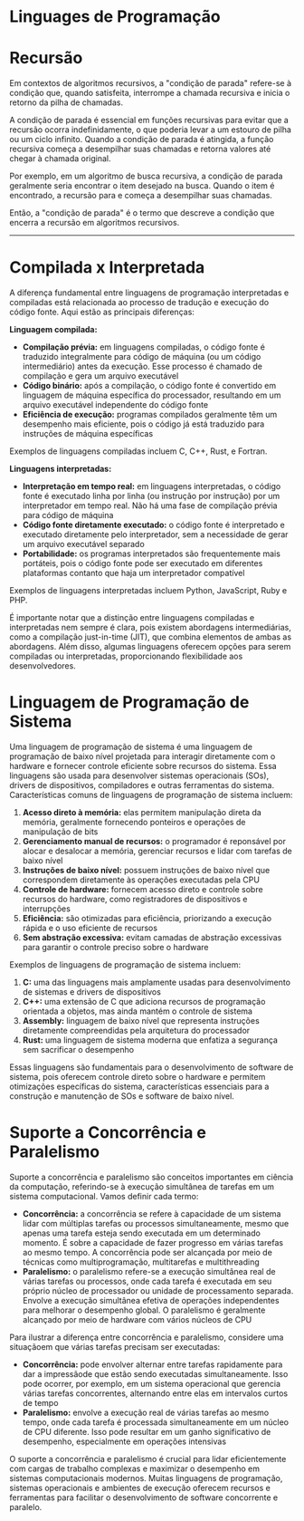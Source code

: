 # Linguages de Programação

# Recursão

Em contextos de algoritmos recursivos, a "condição de parada" refere-se à condição que, quando satisfeita, interrompe a chamada recursiva e inicia o retorno da pilha de chamadas.

A condição de parada é essencial em funções recursivas para evitar que a recursão ocorra indefinidamente, o que poderia levar a um estouro de pilha ou um ciclo infinito. Quando a condição de parada é atingida, a função recursiva começa a desempilhar suas chamadas e retorna valores até chegar à chamada original.

Por exemplo, em um algoritmo de busca recursiva, a condição de parada geralmente seria encontrar o item desejado na busca. Quando o item é encontrado, a recursão para e começa a desempilhar suas chamadas.

Então, a "condição de parada" é o termo que descreve a condição que encerra a recursão em algoritmos recursivos.

---

# Compilada x Interpretada

A diferença fundamental entre linguagens de programação interpretadas e compiladas está relacionada ao processo de tradução e execução do código fonte. Aqui estão as principais diferenças:

**Linguagem compilada:**

- **Compilação prévia:** em linguagens compiladas, o código fonte é traduzido integralmente para código de máquina (ou um código intermediário) antes da execução. Esse processo é chamado de compilação e gera um arquivo executável
- **Código binário:** após a compilação, o código fonte é convertido em linguagem de máquina específica do processador, resultando em um arquivo executável independente do código fonte
- **Eficiência de execução:** programas compilados geralmente têm um desempenho mais eficiente, pois o código já está traduzido para instruções de máquina específicas

Exemplos de linguagens compiladas incluem C, C++, Rust, e Fortran.

**Linguagens interpretadas:**

- **Interpretação em tempo real:** em linguagens interpretadas, o código fonte é executado linha por linha (ou instrução por instrução) por um interpretador em tempo real. Não há uma fase de compilação prévia para código de máquina
- **Código fonte diretamente executado:** o código fonte é interpretado e executado diretamente pelo interpretador, sem a necessidade de gerar um arquivo executável separado
- **Portabilidade:** os programas interpretados são frequentemente mais portáteis, pois o código fonte pode ser executado em diferentes plataformas contanto que haja um interpretador compatível

Exemplos de linguagens interpretadas incluem Python, JavaScript, Ruby e PHP.

É importante notar que a distinção entre linguagens compiladas e interpretadas nem sempre é clara, pois existem abordagens intermediárias, como a compilação just-in-time (JIT), que combina elementos de ambas as abordagens. Além disso, algumas linguagens oferecem opções para serem compiladas ou interpretadas, proporcionando flexibilidade aos desenvolvedores.

# Linguagem de Programação de Sistema

Uma linguagem de programação de sistema é uma linguagem de programação de baixo nível projetada para interagir diretamente com o hardware e fornecer controle eficiente sobre recursos do sistema. Essa linguagens são usada para desenvolver sistemas operacionais (SOs), drivers de dispositivos, compiladores e outras ferramentas do sistema. Características comuns de linguagens de programação de sistema incluem:

1. **Acesso direto à memória:** elas permitem manipulação direta da memória, geralmente fornecendo ponteiros e operações de manipulação de bits
2. **Gerenciamento manual de recursos:** o programador é reponsável por alocar e desalocar a memória, gerenciar recursos e lidar com tarefas de baixo nível
3. **Instruções de baixo nível:** possuem instruções de baixo nível que correspondem diretamente às operações executadas pela CPU
4. **Controle de hardware:** fornecem acesso direto e controle sobre recursos do hardware, como registradores de dispositivos e interrupções
5. **Eficiência:** são otimizadas para eficiência, priorizando a execução rápida e o uso eficiente de recursos
6. **Sem abstração excessiva:** evitam camadas de abstração excessivas para garantir o controle preciso sobre o hardware

Exemplos de linguagens de programação de sistema incluem:

1. **C:** uma das linguagens mais amplamente usadas para desenvolvimento de sistemas e drivers de dispositivos
2. **C++:** uma extensão de C que adiciona recursos de programação orientada a objetos, mas ainda mantém o controle de sistema
3. **Assembly:** linguagem de baixo nível que representa instruções diretamente compreendidas pela arquitetura do processador
4. **Rust:** uma linguagem de sistema moderna que enfatiza a segurança sem sacrificar o desempenho

Essas linguagens são fundamentais para o desenvolvimento de software de sistema, pois oferecem controle direto sobre o hardware e permitem otimizações específicas do sistema, características essenciais para a construção e manutenção de SOs e software de baixo nível.

# Suporte a Concorrência e Paralelismo

Suporte a concorrência e paralelismo são conceitos importantes em ciência da computação, referindo-se à execução simultânea de tarefas em um sistema computacional. Vamos definir cada termo:

- **Concorrência:** a concorrência se refere à capacidade de um sistema lidar com múltiplas tarefas ou processos simultaneamente, mesmo que apenas uma tarefa esteja sendo executada em um determinado momento. É sobre a capacidade de fazer progresso em várias tarefas ao mesmo tempo. A concorrência pode ser alcançada por meio de técnicas como multiprogramação, multitarefas e multithreading
- **Paralelismo:** o paralelismo refere-se a execução simultânea real de várias tarefas ou processos, onde cada tarefa é executada em seu próprio núcleo de processador ou unidade de processamento separada. Envolve a execução simultânea efetiva de operações independentes para melhorar o desempenho global. O paralelismo é geralmente alcançado por meio de hardware com vários núcleos de CPU

Para ilustrar a diferença entre concorrência e paralelismo, considere uma situaçãoem que várias tarefas precisam ser executadas:

- **Concorrência:** pode envolver alternar entre tarefas rapidamente para dar a impressãode que estão sendo executadas simultaneamente. Isso pode ocorrer, por exemplo, em um sistema operacional que gerencia várias tarefas concorrentes, alternando entre elas em intervalos curtos de tempo
- **Paralelismo:** envolve a execução real de várias tarefas ao mesmo tempo, onde cada tarefa é processada simultaneamente em um núcleo de CPU diferente. Isso pode resultar em um ganho significativo de desempenho, especialmente em operações intensivas

O suporte a concorrência e paralelismo é crucial para lidar eficientemente com cargas de trabalho complexas e maximizar o desempenho em sistemas computacionais modernos. Muitas linguagens de programação, sistemas operacionais e ambientes de execução oferecem recursos e ferramentas para facilitar o desenvolvimento de software concorrente e paralelo.